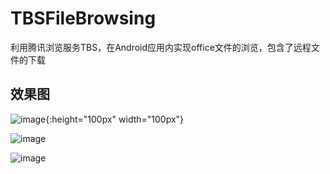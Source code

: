 # TBSFileBrowsing
利用腾讯浏览服务TBS，在Android应用内实现office文件的浏览，包含了远程文件的下载
## 效果图
![image](https://github.com/yangxch/TBSFileBrowsing/raw/master/screenshot/download.jpg){:height="100px" width="100px"}

![image](https://github.com/yangxch/TBSFileBrowsing/raw/master/screenshot/load.jpg)

![image](https://github.com/yangxch/TBSFileBrowsing/raw/master/screenshot/show.jpg)
